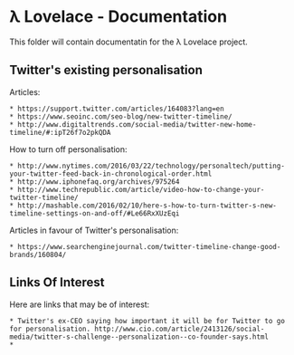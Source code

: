# λ Lovelace - Documentation

This folder will contain documentatin for the λ Lovelace project.


## Twitter's existing personalisation

Articles:

	* https://support.twitter.com/articles/164083?lang=en
	* https://www.seoinc.com/seo-blog/new-twitter-timeline/
	* http://www.digitaltrends.com/social-media/twitter-new-home-timeline/#:ipT26f7o2pkQDA

How to turn off personalisation:

	* http://www.nytimes.com/2016/03/22/technology/personaltech/putting-your-twitter-feed-back-in-chronological-order.html
	* http://www.iphonefaq.org/archives/975264
	* http://www.techrepublic.com/article/video-how-to-change-your-twitter-timeline/
	* http://mashable.com/2016/02/10/here-s-how-to-turn-twitter-s-new-timeline-settings-on-and-off/#Le66RxXUzEqi

Articles in favour of Twitter's personalisation:
	
	* https://www.searchenginejournal.com/twitter-timeline-change-good-brands/160804/


## Links Of Interest
Here are links that may be of interest:

	* Twitter's ex-CEO saying how important it will be for Twitter to go for personalisation. http://www.cio.com/article/2413126/social-media/twitter-s-challenge--personalization--co-founder-says.html
	* 
